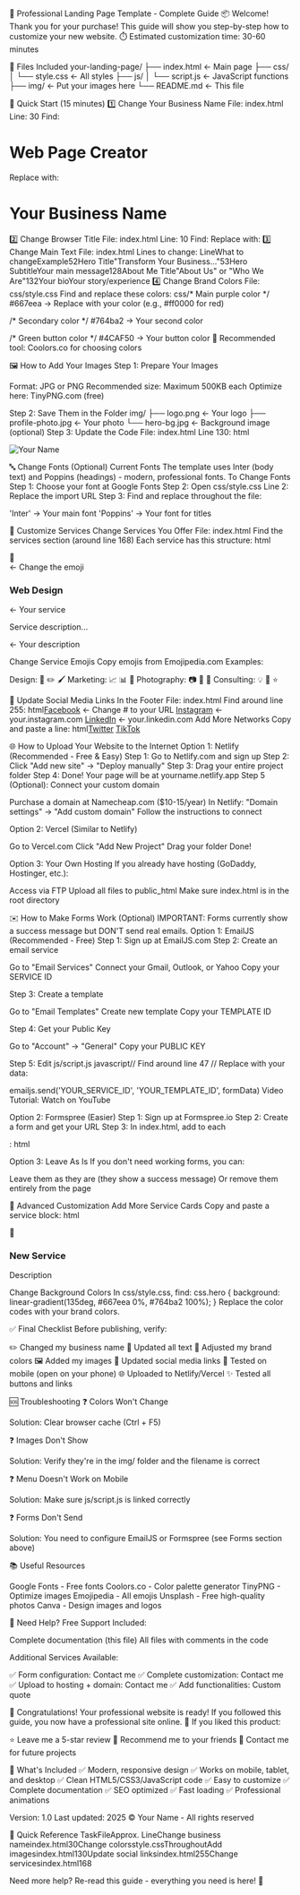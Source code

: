 🚀 Professional Landing Page Template - Complete Guide
📦 Welcome!
Thank you for your purchase! This guide will show you step-by-step how to customize your new website.
⏱️ Estimated customization time: 30-60 minutes

📁 Files Included
your-landing-page/
├── index.html          ← Main page
├── css/
│   └── style.css       ← All styles
├── js/
│   └── script.js       ← JavaScript functions
├── img/                ← Put your images here
└── README.md           ← This file

🎯 Quick Start (15 minutes)
1️⃣ Change Your Business Name
File: index.html
Line: 30
Find: <h1>Web Page Creator</h1>
Replace with: <h1>Your Business Name</h1>
2️⃣ Change Browser Title
File: index.html
Line: 10
Find: <title>Your Business - Professional Web Development</title>
Replace with: <title>Your Business - What You Do</title>
3️⃣ Change Main Text
File: index.html
Lines to change:
LineWhat to changeExample52Hero Title"Transform Your Business..."53Hero SubtitleYour main message128About Me Title"About Us" or "Who We Are"132Your bioYour story/experience
4️⃣ Change Brand Colors
File: css/style.css
Find and replace these colors:
css/* Main purple color */
#667eea  →  Replace with your color (e.g., #ff0000 for red)

/* Secondary color */
#764ba2  →  Your second color

/* Green button color */
#4CAF50  →  Your button color
🎨 Recommended tool: Coolors.co for choosing colors

🖼️ How to Add Your Images
Step 1: Prepare Your Images

Format: JPG or PNG
Recommended size: Maximum 500KB each
Optimize here: TinyPNG.com (free)

Step 2: Save Them in the Folder
img/
├── logo.png          ← Your logo
├── profile-photo.jpg ← Your photo
└── hero-bg.jpg       ← Background image (optional)
Step 3: Update the Code
File: index.html
Line 130:
html<!-- Change the emoji to your image -->
<div class="sobre-mi-imagen">
    <img src="img/profile-photo.jpg" alt="Your Name">
</div>

🔤 Change Fonts (Optional)
Current Fonts
The template uses Inter (body text) and Poppins (headings) - modern, professional fonts.
To Change Fonts
Step 1: Choose your font at Google Fonts
Step 2: Open css/style.css
Line 2: Replace the import URL
Step 3: Find and replace throughout the file:

'Inter' → Your main font
'Poppins' → Your font for titles


🎨 Customize Services
Change Services You Offer
File: index.html
Find the services section (around line 168)
Each service has this structure:
html<div class="servicio-card">
    <div class="servicio-icon">🎨</div>  ← Change the emoji
    <h3>Web Design</h3>                  ← Your service
    <p>Service description...</p>         ← Your description
</div>
Change Service Emojis
Copy emojis from Emojipedia.com
Examples:

Design: 🎨 ✏️ 🖌️
Marketing: 📈 📊 💼
Photography: 📷 📸 🎥
Consulting: 💡 🎯 ⭐


📱 Update Social Media Links
In the Footer
File: index.html
Find around line 255:
html<a href="#">Facebook</a>        ← Change # to your URL
<a href="#">Instagram</a>       ← your.instagram.com
<a href="#">LinkedIn</a>        ← your.linkedin.com
Add More Networks
Copy and paste a line:
html<a href="https://twitter.com/yourusername">Twitter</a>
<a href="https://tiktok.com/@yourusername">TikTok</a>

🌐 How to Upload Your Website to the Internet
Option 1: Netlify (Recommended - Free & Easy)
Step 1: Go to Netlify.com and sign up
Step 2: Click "Add new site" → "Deploy manually"
Step 3: Drag your entire project folder
Step 4: Done! Your page will be at yourname.netlify.app
Step 5 (Optional): Connect your custom domain

Purchase a domain at Namecheap.com ($10-15/year)
In Netlify: "Domain settings" → "Add custom domain"
Follow the instructions to connect


Option 2: Vercel (Similar to Netlify)

Go to Vercel.com
Click "Add New Project"
Drag your folder
Done!


Option 3: Your Own Hosting
If you already have hosting (GoDaddy, Hostinger, etc.):

Access via FTP
Upload all files to public_html
Make sure index.html is in the root directory


✉️ How to Make Forms Work (Optional)
IMPORTANT: Forms currently show a success message but DON'T send real emails.
Option 1: EmailJS (Recommended - Free)
Step 1: Sign up at EmailJS.com
Step 2: Create an email service

Go to "Email Services"
Connect your Gmail, Outlook, or Yahoo
Copy your SERVICE ID

Step 3: Create a template

Go to "Email Templates"
Create new template
Copy your TEMPLATE ID

Step 4: Get your Public Key

Go to "Account" → "General"
Copy your PUBLIC KEY

Step 5: Edit js/script.js
javascript// Find around line 47
// Replace with your data:

emailjs.send('YOUR_SERVICE_ID', 'YOUR_TEMPLATE_ID', formData)
Video Tutorial: Watch on YouTube

Option 2: Formspree (Easier)
Step 1: Sign up at Formspree.io
Step 2: Create a form and get your URL
Step 3: In index.html, add to each <form>:
html<form action="https://formspree.io/f/YOUR_CODE_HERE" method="POST">

Option 3: Leave As Is
If you don't need working forms, you can:

Leave them as they are (they show a success message)
Or remove them entirely from the page


🔧 Advanced Customization
Add More Service Cards
Copy and paste a service block:
html<div class="servicio-card">
    <div class="servicio-icon">🎯</div>
    <h3>New Service</h3>
    <p>Description</p>
</div>
Change Background Colors
In css/style.css, find:
css.hero {
    background: linear-gradient(135deg, #667eea 0%, #764ba2 100%);
}
Replace the color codes with your brand colors.

✅ Final Checklist
Before publishing, verify:

 ✏️ Changed my business name
 📝 Updated all text
 🎨 Adjusted my brand colors
 🖼️ Added my images
 🔗 Updated social media links
 📱 Tested on mobile (open on your phone)
 🌐 Uploaded to Netlify/Vercel
 ✨ Tested all buttons and links


🆘 Troubleshooting
❓ Colors Won't Change

Solution: Clear browser cache (Ctrl + F5)

❓ Images Don't Show

Solution: Verify they're in the img/ folder and the filename is correct

❓ Menu Doesn't Work on Mobile

Solution: Make sure js/script.js is linked correctly

❓ Forms Don't Send

Solution: You need to configure EmailJS or Formspree (see Forms section above)


📚 Useful Resources

Google Fonts - Free fonts
Coolors.co - Color palette generator
TinyPNG - Optimize images
Emojipedia - All emojis
Unsplash - Free high-quality photos
Canva - Design images and logos


📧 Need Help?
Free Support Included:

Complete documentation (this file)
All files with comments in the code

Additional Services Available:

✅ Form configuration: Contact me
✅ Complete customization: Contact me
✅ Upload to hosting + domain: Contact me
✅ Add functionalities: Custom quote


🎉 Congratulations!
Your professional website is ready! If you followed this guide, you now have a professional site online.
📣 If you liked this product:

⭐ Leave me a 5-star review
📢 Recommend me to your friends
💼 Contact me for future projects


🌟 What's Included
✅ Modern, responsive design
✅ Works on mobile, tablet, and desktop
✅ Clean HTML5/CSS3/JavaScript code
✅ Easy to customize
✅ Complete documentation
✅ SEO optimized
✅ Fast loading
✅ Professional animations

Version: 1.0
Last updated: 2025
© Your Name - All rights reserved

🚀 Quick Reference
TaskFileApprox. LineChange business nameindex.html30Change colorsstyle.cssThroughoutAdd imagesindex.html130Update social linksindex.html255Change servicesindex.html168

Need more help? Re-read this guide - everything you need is here! 📖